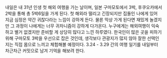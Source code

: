 내일은 내 31년 인생 첫 해외 여행을 가는 날이며, 일본 구마모토에서 3박, 후쿠오카에서 2박을 통해 총 5박6일을 가게 된다. 첫 해외라 떨리고 긴장되지만 집돌인 나에게 있어 지금 심정은 약간 귀찮다라는 느낌이 강하게 든다. 물론 막상 가게 된다면 재밌게 놀겠지만 그 과정이 나에게는 너무 귀차니즘이 강하게 다가온다. 누구에게는 해외여행이 익숙하고 별거 없겠지만 준비할 게 상당히 많다고 느낀 하루였다. 한국인이 많은 곳을 피하기 위해 구마모토 3박을 우선으로 잡은 것인데, 생각보다 관광지가 많지 않아 잘한 선택인지는 직접 몸으로 느끼고 체험해볼 예정이다.
3.24 - 3.29 간의 여행 일기를 내일부터 차근차근 커밋으로 남겨 기억을 해보려 한다.